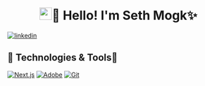 <h1 align="center"><img src="./media/waving-hand.gif" width="28">👋 Hello! I'm Seth Mogk✨</h1>

  <a href="https://www.linkedin.com/in/seth-mogk-586809256/">
  <img align="center" alt="linkedin" title="Linkedin Profile" src="https://img.shields.io/badge/linkedin-%230077B5.svg?&style=for-the-badge&logo=linkedin&logoColor=white"/></a>

<h2>🔨 Technologies & Tools💫</h2>
<p>
<a href="https://github.com/search?q=user%3Ammogk+language%3Anextjs"><img alt="Next.js" src="https://img.shields.io/badge/Next-black?style=for-the-badge&logo=next.js&logoColor=white"></a>
<a href="#"><img alt="Adobe" src="https://img.shields.io/badge/Adobe-FF0000.svg?logo=adobe&logoColor=white"></a>
<a href="#"><img alt="Git" src="https://img.shields.io/badge/Git-F05033.svg?logo=git&logoColor=white"></a>                                                                           
</p>

